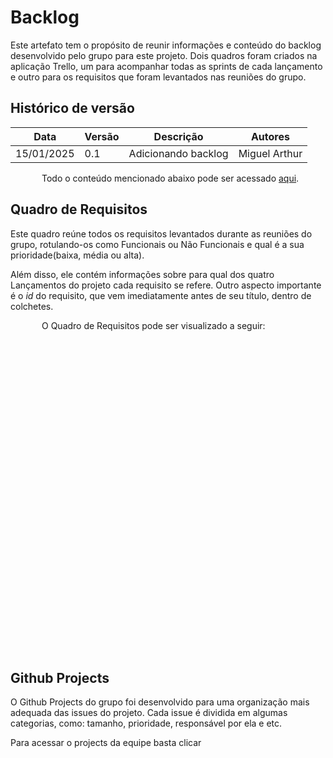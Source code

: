 # Backlog

Este artefato tem o propósito de reunir informações e conteúdo do backlog desenvolvido pelo grupo para este projeto. Dois quadros foram criados na aplicação Trello, um para acompanhar todas as sprints de cada lançamento e outro para os requisitos que foram levantados nas reuniões do grupo.

## Histórico de versão

|Data|Versão|Descrição|Autores|
|--|--|--|--|
|15/01/2025|0.1|Adicionando backlog|Miguel Arthur|

<p style="text-indent: 50px;text-align: justify;"> Todo o conteúdo mencionado abaixo pode ser acessado <a href="" target="_blank">aqui</a>. </p>

## Quadro de Requisitos
Este quadro reúne todos os requisitos levantados durante as reuniões do grupo, rotulando-os como Funcionais ou Não Funcionais e qual é a sua prioridade(baixa, média ou alta). 

Além disso, ele contém informações sobre para qual dos quatro Lançamentos do projeto cada requisito se refere. Outro aspecto importante é o _id_ do requisito, que vem imediatamente antes de seu título, dentro de colchetes. 

<p style="text-indent: 50px;text-align: justify;"> O Quadro de Requisitos pode ser visualizado a seguir: </p>

<iframe src="" frameBorder="0" width="500" height="500"></iframe>

## Github Projects
O Github Projects do grupo foi desenvolvido para uma organização mais adequada das issues do projeto. Cada issue é dividida em algumas categorias, como: tamanho, prioridade, responsável por ela e etc.

 Para acessar o projects da equipe basta clicar
